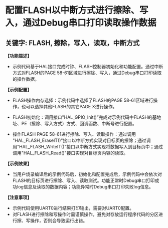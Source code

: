 # 配置FLASH以中断方式进行擦除、写入，通过Debug串口打印读取操作数据
## 关键字: FLASH, 擦除，写入，读取，中断方式

**【功能描述】**
+ 示例代码基于HAL接口完成时钟、FLASH控制器初始化和功能配置。通过中断方式对FLASH的PAGE 58-61区域进行擦除、写入，通过Debug串口打印读取的操作数据。

**【示例配置】**
+ FLASH操作内存选择：示例代码中选择了FLASH的PAGE 58-61区域进行操作，也可以选择其他FLASH的其它PAGE X进行操作。
  
+ FLASH初始化：调用接口"HAL_GPIO_Init()”完成对示例代码中FLASH的基地址、PE（擦除、写入方式）方式、回调函数、中断号进行配置。

+ 操作FLASH PAGE 58-61进行擦除、写入、读取操作：通过调用 "HAL_FLASH_EraseIT()"接口以中断方式实现对目标页的擦除；通过调用"HAL_FLASH_WriteIT()"接口以中断方式实现将数据写入到目标页中；通过调用"HAL_FLASH_Read()"接口实现对目标页内容的读取。

**【示例效果】**
+ 当用户烧录编译后的示例代码后，初始化和配置完成后，示例代码中会依次对FLASH的目标页进行擦除、写入、读取测试。功能正常时Debug串口打印成功log信息及读取的数据内容；功能异常时Debug串口打印失败log信息。

**【注意事项】**
+ 示例代码使用UART0进行结果打印输出，需要对UART0配置。
+ 对FLASH进行擦除和写操作时需谨慎操作，避免对存放运行程序代码的分区进行擦、写操作，否则会导致运行出错。